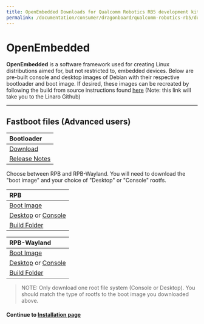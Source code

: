 ```yaml
---
title: OpenEmbedded Downloads for Qualcomm Robotics RB5 development kit
permalink: /documentation/consumer/dragonboard/qualcomm-robotics-rb5/downloads/open-embedded.md.html
---
```

# OpenEmbedded

**OpenEmbedded** is a software framework used for creating Linux distributions aimed for, but not restricted to, embedded devices. Below are pre-built console and desktop images of Debian with their respective bootloader and boot image. If desired, these images can be recreated by following the build from source instructions found [here](https://github.com/Linaro/documentation/blob/master/Reference-Platform/CECommon/OE.md) (Note: this link will take you to the Linaro Github)

***

## Fastboot files (Advanced users)

| Bootloader                                                                                                                             |
|:---------------------------------------------------------------------------------------------------------------------------------------|
| [Download](http://releases.linaro.org/96boards/rb5/linaro/rescue/21.04/rb5-bootloader-ufs-linux-*.zip)                                 |
| [Release Notes](http://releases.linaro.org/96boards/rb5/linaro/rescue/21.04/)                                                          |

Choose between RPB and RPB-Wayland. You will need to download the "boot image" and your choice of "Desktop" or "Console" rootfs.

| RPB                                                                                                                                     |
|:----------------------------------------------------------------------------------------------------------------------------------------|
| [Boot Image](https://releases.linaro.org/96boards/rb5/linaro/openembedded/latest/rpb/boot--*-r0-qrb5165-rb5-*-*.img)                                                                                                               |
| [Desktop](https://releases.linaro.org/96boards/rb5/linaro/openembedded/latest/rpb/rpb-desktop-image-qrb5165-rb5-*-*.rootfs.ext4.gz) or [Console](https://releases.linaro.org/96boards/rb5/linaro/openembedded/latest/rpb/rpb-console-image-qrb5165-rb5-*-*.rootfs.ext4.gz)                                                       |
| [Build Folder](https://releases.linaro.org/96boards/rb5/linaro/openembedded/latest/rpb/)                         |

| RPB-Wayland                                                                                                                             |
|:----------------------------------------------------------------------------------------------------------------------------------------|
| [Boot Image](https://releases.linaro.org/96boards/rb5/linaro/openembedded/latest/rpb-wayland/boot--*-r0-qrb5165-rb5-*-*.img)                                                                                                               |
| [Desktop](https://releases.linaro.org/96boards/rb5/linaro/openembedded/latest/rpb-wayland/rpb-weston-image-qrb5165-rb5-*-*.rootfs.ext4.gz) or [Console](https://releases.linaro.org/96boards/rb5/linaro/openembedded/latest/rpb-wayland/rpb-console-image-qrb5165-rb5-*-*.rootfs.ext4.gz)                                                       |
| [Build Folder](https://releases.linaro.org/96boards/rb5/linaro/openembedded/latest/rpb-wayland/)                 |

> NOTE: Only download one root file system (Console or Desktop). You should match the type of rootfs to the boot image you downloaded above.

#### Continue to [Installation page](../installation/)
